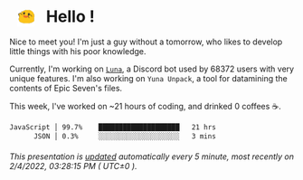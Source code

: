 <h1>   <img src="./spoink.gif" style="vertical-align:middle;" width="30px">   Hello ! </h1>

Nice to meet you! I'm just a guy without a tomorrow, who likes to develop little things with his poor knowledge.

Currently, I'm working on <a href='https://github.com/Asgarrrr/Luna'>`Luna`</a>, a Discord bot used by 68372 users with very unique features. I'm also working on `Yuna Unpack`, a tool for datamining the contents of Epic Seven's files.

This week, I've worked on ~21 hours of coding, and drinked 0 coffees ☕.

```
JavaScript │ 99.7%    ████████████████████   21 hrs
      JSON │ 0.3%     ░░░░░░░░░░░░░░░░░░░░   3 mins
```

###### This presentation is [updated](https://github.com/Asgarrrr) automatically every 5 minute, most recently on 2/4/2022, 03:28:15 PM ( UTC±0 ).